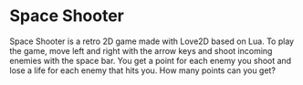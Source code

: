 # Space Shooter
Space Shooter is a retro 2D game made with Love2D based on Lua. To play the game, move left and right with the arrow keys and shoot incoming enemies with the 
space bar. You get a point for each enemy you shoot and lose a life for each enemy that hits you. How many points can you get?
